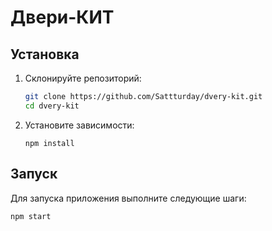 # Двери-КИТ

## Установка

1. Склонируйте репозиторий:

   ```bash
   git clone https://github.com/Sattturday/dvery-kit.git
   cd dvery-kit
   ```

2. Установите зависимости:

   ```
   npm install
   ```

## Запуск

Для запуска приложения выполните следующие шаги:

```
npm start
```
